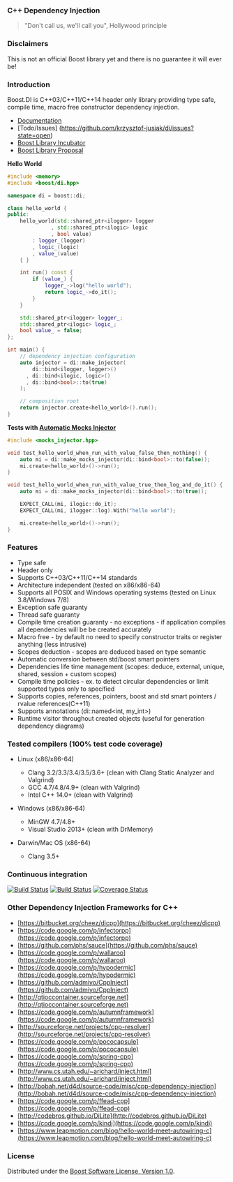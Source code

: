 ### C++ Dependency Injection
> "Don't call us, we'll call you", Hollywood principle

### Disclaimers
This is not an official Boost library yet and there is no guarantee it will ever be!

### Introduction
Boost.DI is C++03/C++11/C++14 header only library providing type safe, compile time, macro free constructor dependency injection.

* [Documentation](http://krzysztof-jusiak.github.io/di/boost/libs/di/doc/html)
* [Todo/Issues] (https://github.com/krzysztof-jusiak/di/issues?state=open)
* [Boost Library Incubator](http://rrsd.com/blincubator.com/bi_library/di-dependency-injection-2)
* [Boost Library Proposal](http://boost.2283326.n4.nabble.com/Is-there-any-interest-in-a-dependency-injection-library-td4665526.html)

**Hello World**

```cpp
#include <memory>
#include <boost/di.hpp>

namespace di = boost::di;

class hello_world {
public:
    hello_world(std::shared_ptr<ilogger> logger
              , std::shared_ptr<ilogic> logic
              , bool value)
        : logger_(logger)
        , logic_(logic)
        , value_(value)
    { }

    int run() const {
        if (value_) {
            logger_->log("hello world");
            return logic_->do_it();
        }
    }

    std::shared_ptr<ilogger> logger_;
    std::shared_ptr<ilogic> logic_;
    bool value_ = false;
};

int main() {
    // dependency injection configuration
    auto injector = di::make_injector(
        di::bind<ilogger, logger>()
      , di::bind<ilogic, logic>()
      , di::bind<bool>::to(true)
    );

    // composition root
    return injector.create<hello_world>().run();
}
```

**Tests with [Automatic Mocks Injector](https://github.com/krzysztof-jusiak/mocks_injector)**

```cpp
#include <mocks_injector.hpp>

void test_hello_world_when_run_with_value_false_then_nothing() {
    auto mi = di::make_mocks_injector(di::bind<bool>::to(false));
    mi.create<hello_world>()->run();
}

void test_hello_world_when_run_with_value_true_then_log_and_do_it() {
    auto mi = di::make_mocks_injector(di::bind<bool>::to(true));

    EXPECT_CALL(mi, ilogic::do_it);
    EXPECT_CALL(mi, ilogger::log).With("hello world");

    mi.create<hello_world>()->run();
}
```

### Features
* Type safe
* Header only
* Supports C++03/C++11/C++14 standards
* Architecture independent (tested on x86/x86-64)
* Supports all POSIX and Windows operating systems (tested on Linux 3.8/Windows 7/8)
* Exception safe guaranty
* Thread safe guaranty
* Compile time creation guaranty - no exceptions - if application compiles all dependencies will be be created accurately
* Macro free - by default no need to specify constructor traits or register anything (less intrusive)
* Scopes deduction - scopes are deduced based on type semantic
* Automatic conversion between std/boost smart pointers
* Dependencies life time management (scopes: deduce, external, unique, shared, session + custom scopes)
* Compile time policies - ex. to detect circular dependencies or limit supported types only to specified
* Supports copies, references, pointers, boost and std smart pointers / rvalue references(C++11)
* Supports annotations (di::named\<int, my\_int\>)
* Runtime visitor throughout created objects (useful for generation dependency diagrams)

### Tested compilers (100% test code coverage)
* Linux (x86/x86-64)
   * Clang 3.2/3.3/3.4/3.5/3.6+ (clean with Clang Static Analyzer and Valgrind)
   * GCC 4.7/4.8/4.9+ (clean with Valgrind)
   * Intel C++ 14.0+ (clean with Valgrind)

* Windows (x86/x86-64)
   * MinGW 4.7/4.8+
   * Visual Studio 2013+ (clean with DrMemory)

* Darwin/Mac OS (x86-64)
   * Clang 3.5+

### Continuous integration
[![Build Status](https://travis-ci.org/krzysztof-jusiak/di.png?branch=master)](https://travis-ci.org/krzysztof-jusiak/di)
[![Build Status](https://ci.appveyor.com/api/projects/status/1il4knxh7tq9o5ic)](https://ci.appveyor.com/project/krzysztof-jusiak/di)
[![Coverage Status](https://coveralls.io/repos/krzysztof-jusiak/di/badge.png?branch=master)](https://coveralls.io/r/krzysztof-jusiak/di?branch=master)

### Other Dependency Injection Frameworks for C++
 * [https://bitbucket.org/cheez/dicpp](https://bitbucket.org/cheez/dicpp)
 * [https://code.google.com/p/infectorpp](https://code.google.com/p/infectorpp)
 * [https://github.com/phs/sauce](https://github.com/phs/sauce)
 * [https://code.google.com/p/wallaroo](https://code.google.com/p/wallaroo)
 * [https://code.google.com/p/hypodermic](https://code.google.com/p/hypodermic)
 * [https://github.com/admiyo/CppInject](https://github.com/admiyo/CppInject)
 * [http://qtioccontainer.sourceforge.net](http://qtioccontainer.sourceforge.net)
 * [https://code.google.com/p/autumnframework](https://code.google.com/p/autumnframework)
 * [http://sourceforge.net/projects/cpp-resolver](http://sourceforge.net/projects/cpp-resolver)
 * [https://code.google.com/p/pococapsule](https://code.google.com/p/pococapsule)
 * [https://code.google.com/p/spring-cpp](https://code.google.com/p/spring-cpp)
 * [http://www.cs.utah.edu/~arichard/inject.html](http://www.cs.utah.edu/~arichard/inject.html)
 * [http://bobah.net/d4d/source-code/misc/cpp-dependency-injection](http://bobah.net/d4d/source-code/misc/cpp-dependency-injection)
 * [https://code.google.com/p/ffead-cpp](https://code.google.com/p/ffead-cpp)
 * [http://codebros.github.io/DiLite](http://codebros.github.io/DiLite)
 * [https://code.google.com/p/kindi](https://code.google.com/p/kindi)
 * [https://www.leapmotion.com/blog/hello-world-meet-autowiring-c](https://www.leapmotion.com/blog/hello-world-meet-autowiring-c)

### License
Distributed under the [Boost Software License, Version 1.0](http://www.boost.org/LICENSE_1_0.txt).

